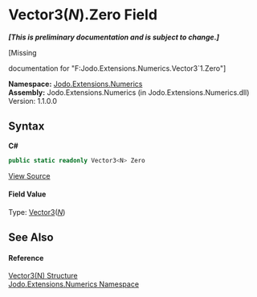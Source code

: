 # Vector3(*N*).Zero Field
 _**\[This is preliminary documentation and is subject to change.\]**_

\[Missing <summary> documentation for "F:Jodo.Extensions.Numerics.Vector3`1.Zero"\]

**Namespace:**&nbsp;<a href="N_Jodo_Extensions_Numerics">Jodo.Extensions.Numerics</a><br />**Assembly:**&nbsp;Jodo.Extensions.Numerics (in Jodo.Extensions.Numerics.dll) Version: 1.1.0.0

## Syntax

**C#**<br />
``` C#
public static readonly Vector3<N> Zero
```

<a href="https://github.com/JosephJShort/Jodo.Extensions/blob/main/src/Jodo.Extensions.Numerics/Vector3.cs" rel="noopener noreferrer" title="View the source code">View Source</a><br />

#### Field Value
Type: <a href="T_Jodo_Extensions_Numerics_Vector3_1">Vector3</a>(<a href="T_Jodo_Extensions_Numerics_Vector3_1">*N*</a>)

## See Also


#### Reference
<a href="T_Jodo_Extensions_Numerics_Vector3_1">Vector3(N) Structure</a><br /><a href="N_Jodo_Extensions_Numerics">Jodo.Extensions.Numerics Namespace</a><br />
